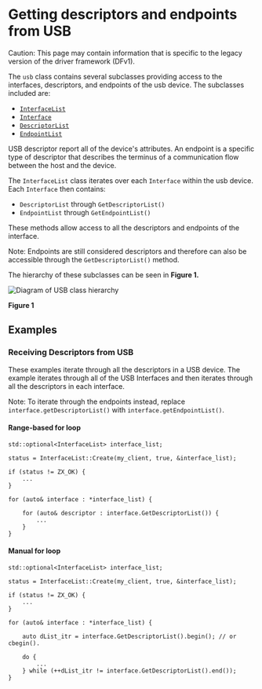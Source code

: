 <!--
    (C) Copyright 2019 The Fuchsia Authors. All rights reserved.
    Use of this source code is governed by a BSD-style license that can be
    found in the LICENSE file.
-->

# Getting descriptors and endpoints from USB

Caution: This page may contain information that is specific to the legacy
version of the driver framework (DFv1).

The `usb` class contains several subclasses providing access to the interfaces, descriptors,
and endpoints of the usb device. The subclasses included are:

*   [`InterfaceList`](/src/devices/usb/lib/usb/include/usb/usb.h#311)
*   [`Interface`](/src/devices/usb/lib/usb/include/usb/usb.h#290)
*   [`DescriptorList`](/src/devices/usb/lib/usb/include/usb/usb.h#166)
*   [`EndpointList`](/src/devices/usb/lib/usb/include/usb/usb.h#266)

USB descriptor report all of the device's attributes. An endpoint is a specific type of descriptor
that describes the terminus of a communication flow between the host and the device.

The `InterfaceList` class iterates over each `Interface` within the usb device.
Each `Interface` then contains:

*   `DescriptorList` through `GetDescriptorList()`
*   `EndpointList` through `GetEndpointList()`

These methods allow access to all the descriptors and endpoints of the interface.

Note: Endpoints are still considered descriptors and therefore can also be
accessible through the `GetDescriptorList()` method.

The hierarchy of these subclasses can be seen in **Figure 1.**

![Diagram of USB class hierarchy](images/usbstructure.jpg)

**Figure 1**

## Examples

### Receiving Descriptors from USB

These examples iterate through all the descriptors in a USB device. The example iterates through all
of the USB Interfaces and then iterates through all the descriptors in each interface.

Note: To iterate through the endpoints instead, replace `interface.getDescriptorList()` with `interface.getEndpointList()`.

#### Range-based for loop

    std::optional<InterfaceList> interface_list;

    status = InterfaceList::Create(my_client, true, &interface_list);

    if (status != ZX_OK) {
        ...
    }

    for (auto& interface : *interface_list) {

        for (auto& descriptor : interface.GetDescriptorList()) {
            ...
        }
    }

#### Manual for loop

    std::optional<InterfaceList> interface_list;

    status = InterfaceList::Create(my_client, true, &interface_list);

    if (status != ZX_OK) {
        ...
    }

    for (auto& interface : *interface_list) {

        auto dList_itr = interface.GetDescriptorList().begin(); // or cbegin().

        do {
            ...
        } while (++dList_itr != interface.GetDescriptorList().end());
    }
